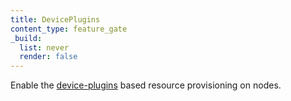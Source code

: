 ```yaml
---
title: DevicePlugins
content_type: feature_gate
_build:
  list: never
  render: false
---
```

Enable the [device-plugins](/docs/concepts/extend-kubernetes/compute-storage-net/device-plugins/)
based resource provisioning on nodes.

